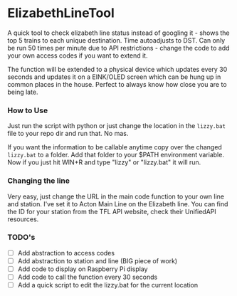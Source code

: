 # ElizabethLineTool
A quick tool to check elizabeth line status instead of googling it - shows the top 5 trains to each unique destination. Time autoadjusts to DST.
Can only be run 50 times per minute due to API restrictions - change the code to add your own access codes if you want to extend it.

The function will be extended to a physical device which updates every 30 seconds and updates it on a EINK/OLED screen which can be hung up in common places in the house. Perfect to always know how close you are to being late.

### How to Use

Just run the script with python or just change the location in the `lizzy.bat` file to your repo dir and run that. No mas.

If you want the information to be callable anytime copy over the changed `lizzy.bat` to a folder. Add that folder to your $PATH environment variable. Now if you just hit WIN+R and type "lizzy" or "lizzy.bat" it will run.


### Changing the line

Very easy, just change the URL in the main code function to your own line and station. I've set it to Acton Main Line on the Elizabeth line. You can find the ID for your station from the TFL API website, check their UnifiedAPI resources.  

### TODO's

- [ ] Add abstraction to access codes
- [ ] Add abstraction to station and line (BIG piece of work)
- [ ] Add code to display on Raspberry Pi display
- [ ] Add code to call the function every 30 seconds
- [ ] Add a quick script to edit the lizzy.bat for the current location 